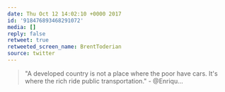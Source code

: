 ```yaml
---
date: Thu Oct 12 14:02:10 +0000 2017
id: '918476893468291072'
media: []
reply: false
retweet: true
retweeted_screen_name: BrentToderian
source: twitter
---
```


>  "A developed country is not a place where the poor have cars. It's where the rich ride public transportation." - @Enriqu…